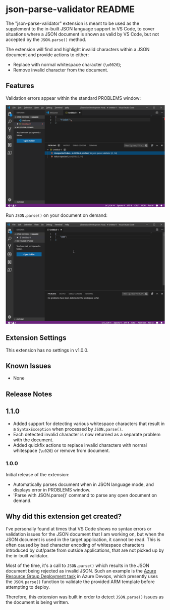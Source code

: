 # json-parse-validator README

The "json-parse-validator" extension is meant to be used as the supplement to the in-built JSON language support in VS Code, to cover situations where a JSON document is shown as valid by VS Code, but not accepted by the `JSON.parse()` method. 

The extension will find and highlight invalid characters within a JSON document and provide actions to either:

* Replace with normal whitespace character (`\u0020`);
* Remove invalid character from the document.


## Features

Validation errors appear within the standard PROBLEMS window:

![Errors appear in PROBLEMS window](./images/diagnosticsExtension.png)

Run `JSON.parse()` on your document on demand:

![JSON.parse() Command](./images/jsonParseCommand.gif)

## Extension Settings

This extension has no settings in v1.0.0.

## Known Issues

- None

## Release Notes

## 1.1.0

- Added support for detecting various whitespace characters that result in a `SyntaxException` when processed by `JSON.parse()`.
- Each detected invalid character is now returned as a separate problem with the document.
- Added quickfix actions to replace invalid characters with normal whitespace (`\u020`) or remove from document.

### 1.0.0

Initial release of the extension:
 - Automatically parses document when in JSON language mode, and displays error in PROBLEMS window.
 - 'Parse with JSON.parse()' command to parse any open document on demand.

## Why did this extension get created?

I've personally found at times that VS Code shows no syntax errors or validation issues for the JSON document that I am working on, but when the JSON document is used in the target application, it cannot be read. This is often caused by bad character encoding of whitespace characters introduced by cut/paste from outside applications, that are not picked up by the in-built validator. 

Most of the time, it's a call to `JSON.parse()` which results in the JSON document being rejected as invalid JSON. Such an example is the [Azure Resource Group Deployment task](https://docs.microsoft.com/en-us/azure/devops/pipelines/tasks/deploy/azure-resource-group-deployment?view=azure-devops) in Azure Devops, which presently uses the `JSON.parse()` function to validate the provided ARM template before attempting to deploy.

Therefore, this extension was built in order to detect `JSON.parse()` issues as the document is being written.
